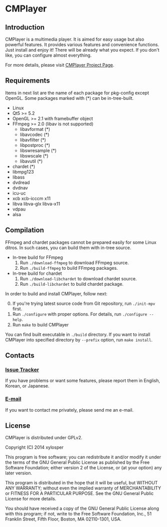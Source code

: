 # CMPlayer


## Introduction

CMPlayer is a multimedia player.
It is aimed for easy usage but also powerful features.
It provides various features and convenience functions.
Just install and enjoy it!
There will be already what you expect.
If you don't like, you can configure almost everything.

For more details, please visit [CMPlayer Project Page](http://cmplayer.github.io).


## Requirements

Items in next list are the name of each package for pkg-config except OpenGL.
Some packages marked with (*) can be in-tree-built.

* Linux
* Qt5 >= 5.2
* OpenGL >= 2.1 with framebuffer object
* FFmpeg >= 2.0 (libav is not supported)
  * libavformat (*)
  * libavcodec (*)
  * libavfilter (*)
  * libpostproc (*)
  * libswresample (*)
  * libswscale (*)
  * libavutil (*)
* chardet (*)
* libmpg123
* libass
* dvdread
* dvdnav
* icu-uc
* xcb xcb-icccm x11
* libva libva-glx libva-x11
* vdpau
* alsa


## Compilation

FFmpeg and chardet packages cannot be prepared easily for some Linux ditros.
In such cases, you can build them with in-tree source.

* In-tree build for FFmpeg
  1. Run `./download-ffmpeg` to download FFmpeg source.
  2. Run `./build-ffmpeg` to build FFmpeg packages.
* In-tree build for chardet
  1. Run `./download-libchardet` to download chardet source.
  2. Run `./build-libchardet` to build chardet package.

In order to build and install CMPlayer, follow next:

0. If you're trying latest source code from Git repository, run `./init-mpv` first.
1. Run `./configure` with proper options. For details, run `./configure --help`.
2. Run `make` to build CMPlayer

You can find built executable in `./build` directory.
If you want to install CMPlayer into specified directory by `--prefix` option, run `make install`.


## Contacts

### [Issue Tracker](https://github.com/xylosper/cmplayer/issues)
If you have problems or want some features, please report them in English, Korean, or Japanese.

### [E-mail](mailto:darklin20@gmail.com)
If you want to contact me privately, please send me an e-mail. 


## License

CMPlayer is distributed under GPLv2.

Copyright (C) 2014 xylosper

This program is free software; you can redistribute it and/or
modify it under the terms of the GNU General Public License
as published by the Free Software Foundation; either version 2
of the License, or (at your option) any later version.

This program is distributed in the hope that it will be useful,
but WITHOUT ANY WARRANTY; without even the implied warranty of
MERCHANTABILITY or FITNESS FOR A PARTICULAR PURPOSE.  See the
GNU General Public License for more details.

You should have received a copy of the GNU General Public License
along with this program; if not, write to the Free Software
Foundation, Inc., 51 Franklin Street, Fifth Floor, Boston, MA  02110-1301, USA.
